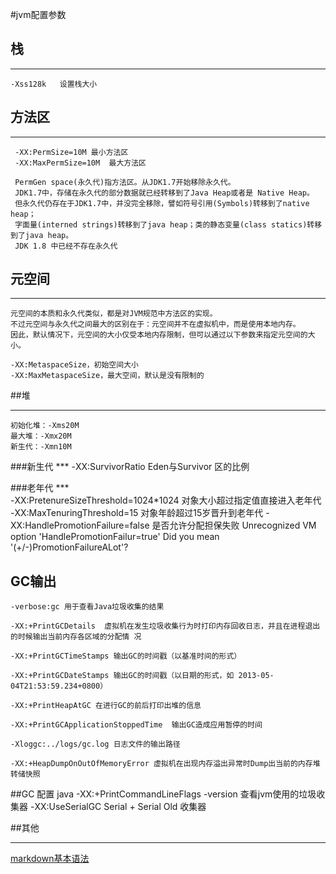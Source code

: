 #jvm配置参数
   
## 栈
***
    -Xss128k   设置栈大小

## 方法区
***
     -XX:PermSize=10M 最小方法区
     -XX:MaxPermSize=10M  最大方法区
     
     PermGen space(永久代)指方法区。从JDK1.7开始移除永久代。
     JDK1.7中，存储在永久代的部分数据就已经转移到了Java Heap或者是 Native Heap。
     但永久代仍存在于JDK1.7中，并没完全移除，譬如符号引用(Symbols)转移到了native heap；
     字面量(interned strings)转移到了java heap；类的静态变量(class statics)转移到了java heap。
     JDK 1.8 中已经不存在永久代
## 元空间
***
    元空间的本质和永久代类似，都是对JVM规范中方法区的实现。
    不过元空间与永久代之间最大的区别在于：元空间并不在虚拟机中，而是使用本地内存。
    因此，默认情况下，元空间的大小仅受本地内存限制，但可以通过以下参数来指定元空间的大小。
    
    -XX:MetaspaceSize，初始空间大小
    -XX:MaxMetaspaceSize，最大空间，默认是没有限制的
    
  ##堆
  
  ***
    初始化堆：-Xms20M
    最大堆：-Xmx20M 
    新生代：-Xmn10M
    
    
   ###新生代
    ***
        -XX:SurvivorRatio  Eden与Survivor 区的比例
        
   ###老年代
    ***    
        -XX:PretenureSizeThreshold=1024*1024  对象大小超过指定值直接进入老年代
        -XX:MaxTenuringThreshold=15     对象年龄超过15岁晋升到老年代
        -XX:HandlePromotionFailure=false  是否允许分配担保失败
            Unrecognized VM option 'HandlePromotionFailur=true' Did you mean '(+/-)PromotionFailureALot'? 


## GC输出
    -verbose:gc 用于查看Java垃圾收集的结果
    
    -XX:+PrintGCDetails  虚拟机在发生垃圾收集行为时打印内存回收日志，并且在进程退出的时候输出当前内存各区域的分配情 况
    
    -XX:+PrintGCTimeStamps 输出GC的时间戳（以基准时间的形式）
    
    -XX:+PrintGCDateStamps 输出GC的时间戳（以日期的形式，如 2013-05-04T21:53:59.234+0800）
    
    -XX:+PrintHeapAtGC 在进行GC的前后打印出堆的信息
    
    -XX:+PrintGCApplicationStoppedTime  输出GC造成应用暂停的时间
  
    -Xloggc:../logs/gc.log 日志文件的输出路径
    
    -XX:+HeapDumpOnOutOfMemoryError 虚拟机在出现内存溢出异常时Dump出当前的内存堆转储快照


##GC 配置
    java -XX:+PrintCommandLineFlags -version  查看jvm使用的垃圾收集器 
    -XX:UseSerialGC     Serial + Serial Old 收集器
    
    
    
##其他
- - -
[markdown基本语法](https://www.jianshu.com/p/191d1e21f7ed/)
    